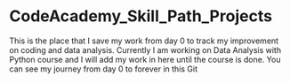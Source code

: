 # CodeAcademy_Skill_Path_Projects
This is the place that I save my work from day 0 to track my improvement on coding and data analysis. 
Currently I am working on Data Analysis with Python course and I will add my work in here until the course is done.
You can see my journey from day 0 to forever in this Git 
